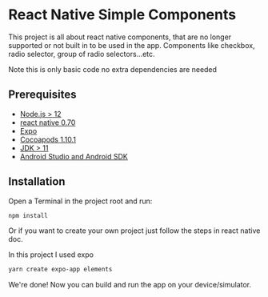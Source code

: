 # React Native Simple Components

This project is all about react native components, that are no longer supported or not built in to be used in the app. Components like checkbox, radio selector, group of radio selectors...etc.

Note this is only basic code no extra dependencies are needed

## Prerequisites

- [Node.js > 12](https://nodejs.org)
- [react native 0.70](https://reactnative.dev/docs/0.70/environment-setup)
- [Expo](https://docs.expo.dev/)
- [Cocoapods 1.10.1](https://cocoapods.org)
- [JDK > 11](https://www.oracle.com/java/technologies/javase-jdk11-downloads.html)
- [Android Studio and Android SDK](https://developer.android.com/studio)

## Installation

Open a Terminal in the project root and run:

```sh
npm install
```

Or if you want to create your own project just follow the steps in react native doc.

In this project I used expo
```sh
yarn create expo-app elements
```


We're done! Now you can build and run the app on your device/simulator.
